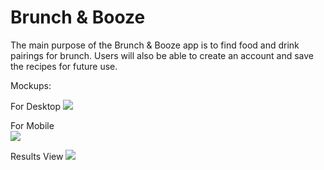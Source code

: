 Brunch & Booze
=================

The main purpose of the Brunch & Booze app is to find food and drink pairings for brunch. Users will also be able to create an account and save the recipes for future use.

Mockups:

For Desktop
      <img src="https://lh6.googleusercontent.com/-eK-W-NuFo4I/VQHaBExBqSI/AAAAAAAAPY0/FcGYXadp06A/w952-h653-no/Screen%2BShot%2B2015-03-12%2Bat%2B11.17.02%2BAM.png">

For Mobile  
  <img src="https://lh3.googleusercontent.com/-e5FPSojm9o8/VQHc0IihBjI/AAAAAAAAPZQ/gL9sLhy107Y/w952-h661-no/Screen%2BShot%2B2015-03-12%2Bat%2B11.36.46%2BAM.png">
  
  Results View
        <img src="https://lh5.googleusercontent.com/-YlBqi5hH4BM/VQHaB07VtII/AAAAAAAAPY8/oe8sNGKjhYY/w952-h654-no/Screen%2BShot%2B2015-03-12%2Bat%2B11.17.19%2BAM.png">
